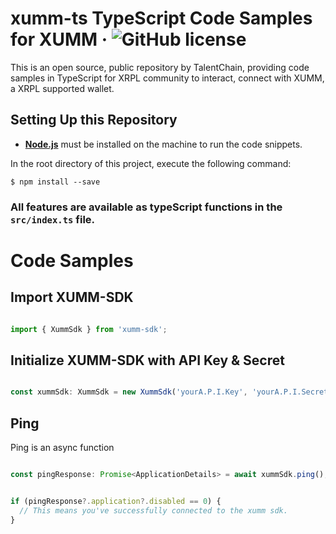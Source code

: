 # xumm-ts TypeScript Code Samples for XUMM &middot; ![GitHub license](https://img.shields.io/badge/license-MIT-blue.svg)

This is an open source, public repository by TalentChain, providing code samples in TypeScript for XRPL community to interact, connect with XUMM, a XRPL supported wallet.

## Setting Up this Repository

+ **[Node.js](https://nodejs.org/)** must be installed on the machine to run the code snippets. 


In the root directory of this project, execute the following command:

```
$ npm install --save
```

### All features are available as typeScript functions in the ```src/index.ts``` file.


# Code Samples

## Import XUMM-SDK

```ts

import { XummSdk } from 'xumm-sdk';

```

## Initialize XUMM-SDK with API Key & Secret

```ts

const xummSdk: XummSdk = new XummSdk('yourA.P.I.Key', 'yourA.P.I.Secret');

```

## Ping

Ping is an async function 

```ts

const pingResponse: Promise<ApplicationDetails> = await xummSdk.ping();


if (pingResponse?.application?.disabled == 0) {
  // This means you've successfully connected to the xumm sdk.
}

```


